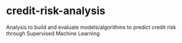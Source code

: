 # credit-risk-analysis
Analysis to build and evaluate models/algorithms to predict credit risk through Supervised Machine Learning
